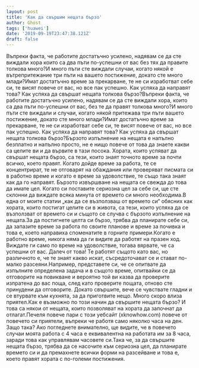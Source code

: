 ```yaml
---
layout: post
title: 'Как да свършим нещата бързо'
author: Ghost
tags: ['huawei']
date: '2019-09-19T23:47:38.121Z'
draft: false
---
```


Въпреки факта, че работите достатъчно усилено, надявам се да сте виждали хора които са два пъти по-успешни от вас без тях да правите толкова много?И много пъти сте виждали случаи, когато някой е вътрепритежание три пъти на вашето постижение, докато сте много млади?Имат достатъчно време за прекарване, те не си изработват себе си, те висят повече от вас, но все пак успешно. Как успяха да направят това? Как успяха да свършат нещата толкова бързо?Въпреки факта, че работите достатъчно усилено, надявам се да сте виждали хора, които са два пъти по-успешни от вас, без те да правят толкова много?И много пъти сте виждали и случаи, когато някой притежава три пъти вашето постижение, докато сте много млади?Имат достатъчно време за прекарване, те не си изработват себе си, те висят повече от вас, но все пак успешно. Как успяха да направят това? Как успяха да свършат нещата толкова бързо?Бързото изпълнение на нещата е напълно безплатно и напълно просто, не е нищо повече от това да знаете какви са целите ви и да вървите в тази посока. Хората, които успяват да свършат нещата бързо, са тези, които знаят точното време за почти всичко, което правят. Когато дойде време за работа, те се концентрират, те не отговарят на обаждания или проверяват писмата си в работно време и когато е време за удоволствие, те също така знаят как да го направят. Бързото извършване на нещата се свежда до това да имате цел. Когато си поставите сериозна цел за себе си, ще сте склонни да виждате всяка минута от времето си много необходима.В една от моите статии „как да се възползваш от времето си“ обясних как хората, които постигат целите си в живота, са тези, които успяха да се възползват от времето си и същото се случва с бързото изпълнение на нещата.За да постигнете целта си бързо, трябва да планирате себе си, да запазите време за работа по своите планове и време за почивка и това е, което направиха споменатите в горните примери.Когато е работно време, никога няма да ги видите да работят на празен ход. Виждате ги само по време на удоволствие, тогава вярвате, че са успешни от вас. Далеч от това! Те работят същото като вас, но различното е, че те знаят какво искат, съсредоточават се и стават по-малко разсеяни.Например, представете си, че се опитвате да изпълните определена задача и в същото време, опитвайки се да отговорите на повикване и вероятно той ви казва да проверите изпратена до вас поща, след като проверите пощата, отново сте принудени да отговорите. Докато свършите, вече се чувствате гладни и се втурвате към кухнята, за да приготвите нещо. Много скоро влиза приятел.Как е възможно по този начин да свършите нещата бързо? И това са някои от нещата, които позволяват на хората да започнат да отлагат.Печеля повече пари с този уебсайт (xknowhow.com) повече от повечето си приятели, въпреки че работя само няколко часа на ден. Защо така? Ако погледнете внимателно, ще видите, че в повечето случаи моята работа с 4 часа е еквивалентна на работата им за 8 часа, заради това как управлявам часовете си.Така че, за да свършите нещата бързо, трябва да се насочите към сериозна цел, да планирате времето си и да премахнете всички форми на разсейване и това е, което правят хората с по-големи постижения.
